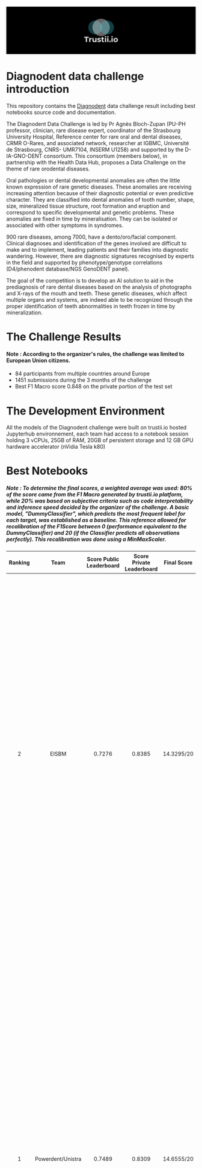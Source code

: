 ![trustii logo](/HeroImage.png)

# Diagnodent data challenge introduction
This repository contains the [Diagnodent](https://www.trustii.io/post/diagnodent) data challenge result including best notebooks source code and documentation.

The Diagnodent Data Challenge is led by Pr Agnès Bloch-Zupan (PU-PH professor, clinician, rare disease expert, coordinator of the Strasbourg University Hospital, Reference center for rare oral and dental diseases, CRMR O-Rares, and associated network, researcher at IGBMC, Université de Strasbourg, CNRS- UMR7104, INSERM U1258) and supported by the D-IA-GNO-DENT consortium. This consortium (members below), in partnership with the Health Data Hub, proposes a Data Challenge on the theme of rare orodental diseases.

Oral pathologies or dental developmental anomalies are often the little known expression of rare genetic diseases. These anomalies are receiving increasing attention because of their diagnostic potential or even predictive character. They are classified into dental anomalies of tooth number, shape, size, mineralized tissue structure, root formation and eruption and correspond to specific developmental and genetic problems. These anomalies are fixed in time by mineralisation. They can be isolated or associated with other symptoms in syndromes.

900 rare diseases, among 7000, have a dento/oro/facial component. Clinical diagnoses and identification of the genes involved are difficult to make and to implement, leading patients and their families into diagnostic wandering. However, there are diagnostic signatures recognised by experts in the field and supported by phenotype/genotype correlations (D4/phenodent database/NGS GenoDENT panel).

The goal of the competition is to develop an AI solution to aid in the prediagnosis of rare dental diseases based on the analysis of photographs and X-rays of the mouth and teeth. These genetic diseases, which affect multiple organs and systems, are indeed able to be recognized through the proper identification of teeth abnormalities in teeth frozen in time by mineralization.

# The Challenge Results

#### Note : According to the organizer's rules, the challenge was limited to European Union citizens.
* 84 participants from multiple countries around Europe
* 1451 submissions during the 3 months of the challenge
* Best F1 Macro score 0.848 on the private portion of the test set

# The Development Environment 

All the models of the Diagnodent challenge were built on trustii.io hosted Jupyterhub environnement, each team had access to a notebook session holding 3 vCPUs, 25GB of RAM, 20GB of persistent storage and 12 GB GPU hardware accelerator (nVidia Tesla k80)

# Best Notebooks

##### Note : To determine the final scores, a weighted average was used: 80% of the score came from the F1 Macro generated by trustii.io platform, while 20% was based on subjective criteria such as code interpretability and inference speed decided by the organizer of the challenge. A basic model, "DummyClassifier", which predicts the most frequent label for each target, was established as a baseline. This reference allowed for recalibration of the F1Score between 0 (performance equivalent to the DummyClassifier) and 20 (if the Classifier predicts all observations perfectly). This recalibration was done using a MinMaxScaler.

| Ranking    | Team               | Score Public Leaderboard | Score Private Leaderboard | Final Score | Winning model summary |
|:----------:|:------------------:|:-------------------:|:-------------------:|:-----------------:|:-------------------------------------------:|
| 2          | EISBM             | 0.7276 | 0.8385 | 14.3295/20 | The team employed libraries like skLearn, pyTorch, OpenCV, and GRADcam due to familiarity and reproducibility. Upon analyzing the dataset's target columns, genes appearing in fewer than four patients were deemed unpredictable and set to "None," retaining five genes. The team adopted ResNet and EfficientNet models, with the final layer modified to have four separate heads for multi-class classification tasks. Using the cross-entropy loss function and normalization techniques, they divided the dataset into a 90-10 train-validation split. To counter overfitting, image augmentations were applied, except for the Normal Cohort. Best results were achieved with the EfficientNetV2L model, a 400x400 image resolution, and a batch size of six. A learning rate of 0.0001 ensured smooth convergence. After evaluating individual heads, the losses for Cohort and AI_Type were doubled for optimal performance. |
| 1          | Powerdent/Unistra    | 0.7489 | 0.8309 | 14.6555/20 | The team undertook an extensive exploration of the dataset, identifying 34 unique target combinations with notable imbalances. Rather than employing a singular model for all targets, the approach was to use individual sequential models to improve both robustness and explainability. The modeling process consisted of a three-step approach: first predicting the Cohort target, followed by AI Type and isolated/syndromic predictions, and concluding with a statistical method for Responsible Gene prediction. During CNN training, the team employed custom data augmentation techniques. The DenseNet121, a pretrained model, was chosen due to its architecture and ability to recognize features. Additionally, the team applied a sigmoid activation function and the binary_crossentropy loss function to treat each class as an independent binary classification, thus assisting in medical diagnostics. In their closing remarks, the team provided several recommendations for the future, such as fostering deeper collaboration with dental professionals, exploring potential modifications to the models, and emphasizing the value of increasing the dataset with more images. |
| 3          | Jerome Dauba & Koffi Cornelis | 0.7233 | 0.7486 | 12.5696/20 | The team crafted their model through rigorous trials and exploration, with in-depth explanations available in their notebook. Noting the scarcity of images, they leveraged state-of-the-art encoders pre-trained on the ImageNet dataset. Specifically, for image data, a ResNext model with 1000 output neurons was employed as the encoder. Subsequent custom layers, termed classifiers, funneled outputs into four distinct categories. Each category took inputs from 64 neurons, barring AI_Type which also utilized neurons from the Cohort output. In the case of Panoramics, a similar architecture was used, but with the DEIT encoder being more apt for smaller datasets like panoramics. For visual clarity, a model diagram was attached. The strategy involved using two distinct models for photos and panoramics, ensuring predictions could be given even if only one image type was available. Further technical details are available in their notebook in the repository above. |

For more details check out each winning solution report and source code in the 'repository' above.

# The Dataset

The dataset has been provided by HUS (Hopitaux Universitaires de Strasbourg) and prepared with Trustii.io data scientists. 

Participants have been provided with a dataset of oral images, each annotated with labels indicating the presence or absence of specific symptoms of AI under different severity levels.

The dataset has the following caracteristics :
* Amelogenesis imperfecta --> 166
* Dentine anomalies --> 50
* Control --> 100
* Intraoral colour photographs (4 to 10/individuals)
* Panoramic radiographs
* Colour
* Surface
* texture
* Shape/size

If you are interested by accessing the dataset of this data challenge, please reach out to dpd@chru-strasbourg.fr

If you have any technical question about the data challenge or algorithms please reach out to challenges@trustii.io

# More information

To access the challenge forum discussions and the dataset description, check out the Diagnodent challenge webpage at https://app.trustii.io.


